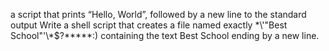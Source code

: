 a script that prints “Hello, World”, followed by a new line to the standard output
Write a shell script that creates a file named exactly \*\\'"Best School"\'\\*$\?\*\*\*\*\*:) containing the text Best School ending by a new line.
